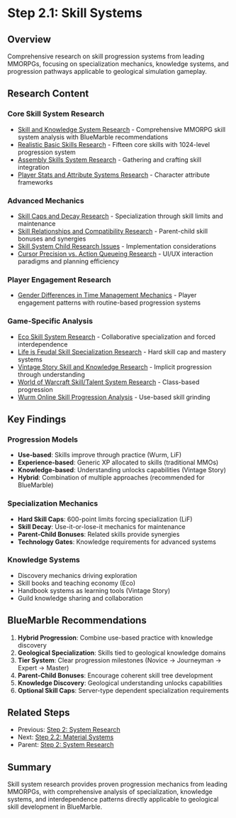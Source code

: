 # Step 2.1: Skill Systems

## Overview

Comprehensive research on skill progression systems from leading MMORPGs, focusing on specialization mechanics, knowledge systems, and progression pathways applicable to geological simulation gameplay.

## Research Content

### Core Skill System Research
- [Skill and Knowledge System Research](skill-knowledge-system-research.md) - Comprehensive MMORPG skill system analysis with BlueMarble recommendations
- [Realistic Basic Skills Research](realistic-basic-skills-research.md) - Fifteen core skills with 1024-level progression system
- [Assembly Skills System Research](assembly-skills-system-research.md) - Gathering and crafting skill integration
- [Player Stats and Attribute Systems Research](player-stats-attribute-systems-research.md) - Character attribute frameworks

### Advanced Mechanics
- [Skill Caps and Decay Research](skill-caps-and-decay-research.md) - Specialization through skill limits and maintenance
- [Skill Relationships and Compatibility Research](skill-relationships-compatibility-research.md) - Parent-child skill bonuses and synergies
- [Skill System Child Research Issues](skill-system-child-research-issues.md) - Implementation considerations
- [Cursor Precision vs. Action Queueing Research](cursor-precision-vs-action-queueing-research.md) - UI/UX interaction paradigms and planning efficiency

### Player Engagement Research
- [Gender Differences in Time Management Mechanics](gender-differences-time-management-research.md) - Player engagement patterns with routine-based progression systems

### Game-Specific Analysis
- [Eco Skill System Research](eco-skill-system-research.md) - Collaborative specialization and forced interdependence
- [Life is Feudal Skill Specialization Research](life-is-feudal-skill-specialization-system-research.md) - Hard skill cap and mastery systems
- [Vintage Story Skill and Knowledge Research](vintage-story-skill-knowledge-system-research.md) - Implicit progression through understanding
- [World of Warcraft Skill/Talent System Research](world-of-warcraft-skill-talent-system-research.md) - Class-based progression
- [Wurm Online Skill Progression Analysis](wurm-online-skill-progression-analysis.md) - Use-based skill grinding

## Key Findings

### Progression Models
- **Use-based**: Skills improve through practice (Wurm, LiF)
- **Experience-based**: Generic XP allocated to skills (traditional MMOs)
- **Knowledge-based**: Understanding unlocks capabilities (Vintage Story)
- **Hybrid**: Combination of multiple approaches (recommended for BlueMarble)

### Specialization Mechanics
- **Hard Skill Caps**: 600-point limits forcing specialization (LiF)
- **Skill Decay**: Use-it-or-lose-it mechanics for maintenance
- **Parent-Child Bonuses**: Related skills provide synergies
- **Technology Gates**: Knowledge requirements for advanced systems

### Knowledge Systems
- Discovery mechanics driving exploration
- Skill books and teaching economy (Eco)
- Handbook systems as learning tools (Vintage Story)
- Guild knowledge sharing and collaboration

## BlueMarble Recommendations

1. **Hybrid Progression**: Combine use-based practice with knowledge discovery
2. **Geological Specialization**: Skills tied to geological knowledge domains
3. **Tier System**: Clear progression milestones (Novice → Journeyman → Expert → Master)
4. **Parent-Child Bonuses**: Encourage coherent skill tree development
5. **Knowledge Discovery**: Geological understanding unlocks capabilities
6. **Optional Skill Caps**: Server-type dependent specialization requirements

## Related Steps

- Previous: [Step 2: System Research](../)
- Next: [Step 2.2: Material Systems](../step-2.2-material-systems/)
- Parent: [Step 2: System Research](../)

## Summary

Skill system research provides proven progression mechanics from leading MMORPGs, with comprehensive analysis of specialization, knowledge systems, and interdependence patterns directly applicable to geological skill development in BlueMarble.
